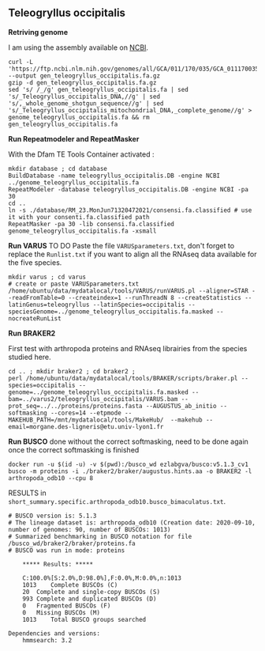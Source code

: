 ## Teleogryllus occipitalis

**Retriving genome** 

I am using the assembly available on [NCBI](https://www.ncbi.nlm.nih.gov/genome/?term=txid470939[orgn]). 

```
curl -L 'https://ftp.ncbi.nlm.nih.gov/genomes/all/GCA/011/170/035/GCA_011170035.1_Tocci_1.0/GCA_011170035.1_Tocci_1.0_genomic.fna.gz' --output gen_teleogryllus_occipitalis.fa.gz
gzip -d gen_teleogryllus_occipitalis.fa.gz 
sed 's/ /_/g' gen_teleogryllus_occipitalis.fa | sed 's/_Teleogryllus_occipitalis_DNA,//g' | sed 's/,_whole_genome_shotgun_sequence//g' | sed 's/_Teleogryllus_occipitalis_mitochondrial_DNA,_complete_genome//g' > genome_teleogryllus_occipitalis.fa && rm gen_teleogryllus_occipitalis.fa
```
**Run Repeatmodeler and RepeatMasker**

With the Dfam TE Tools Container activated :

```
mkdir database ; cd database 
BuildDatabase -name teleogryllus_occipitalis.DB -engine NCBI ../genome_teleogryllus_occipitalis.fa
RepeatModeler -database teleogryllus_occipitalis.DB -engine NCBI -pa 30
cd .. 
ln -s ./database/RM_23.MonJun71320472021/consensi.fa.classified # use it with your consenti.fa.classified path
RepeatMasker -pa 30 -lib consensi.fa.classified genome_teleogryllus_occipitalis.fa -xsmall
```

**Run VARUS**  TO DO 
Paste the file `VARUSparameters.txt`, don't forget to replace the `Runlist.txt` if you want to align all the RNAseq data available for the five species.
```
mkdir varus ; cd varus 
# create or paste VARUSparameters.txt
/home/ubuntu/data/mydatalocal/tools/VARUS/runVARUS.pl --aligner=STAR --readFromTable=0 --createindex=1 --runThreadN 8 --createStatistics --latinGenus=teleogryllus --latinSpecies=occipitalis --speciesGenome=../genome_teleogryllus_occipitalis.fa.masked --nocreateRunList
```

**Run BRAKER2** 

First test with arthropoda proteins and RNAseq librairies from the species studied here. 
```
cd .. ; mkdir braker2 ; cd braker2 ;
perl /home/ubuntu/data/mydatalocal/tools/BRAKER/scripts/braker.pl --species=occipitalis --genome=../genome_teleogryllus_occipitalis.fa.masked --bam=../varus2/teleogryllus_occipitalis/VARUS.bam --prot_seq=../../proteins/proteins.fasta --AUGUSTUS_ab_initio --softmasking --cores=14 --etpmode --MAKEHUB_PATH=/mnt/mydatalocal/tools/MakeHub/  --makehub --email=morgane.des-ligneris@etu.univ-lyon1.fr
```

**Run BUSCO** done without the correct softmasking, need to be done again once the correct softmasking is finished

```
docker run -u $(id -u) -v $(pwd):/busco_wd ezlabgva/busco:v5.1.3_cv1 busco -m proteins -i ./braker2/braker/augustus.hints.aa -o BRAKER2 -l arthropoda_odb10 --cpu 8
```

RESULTS in `short_summary.specific.arthropoda_odb10.busco_bimaculatus.txt`.

```
# BUSCO version is: 5.1.3 
# The lineage dataset is: arthropoda_odb10 (Creation date: 2020-09-10, number of genomes: 90, number of BUSCOs: 1013)
# Summarized benchmarking in BUSCO notation for file /busco_wd/braker2/braker/proteins.fa
# BUSCO was run in mode: proteins

	***** Results: *****

	C:100.0%[S:2.0%,D:98.0%],F:0.0%,M:0.0%,n:1013	   
	1013	Complete BUSCOs (C)			   
	20	Complete and single-copy BUSCOs (S)	   
	993	Complete and duplicated BUSCOs (D)	   
	0	Fragmented BUSCOs (F)			   
	0	Missing BUSCOs (M)			   
	1013	Total BUSCO groups searched		   

Dependencies and versions:
	hmmsearch: 3.2
```